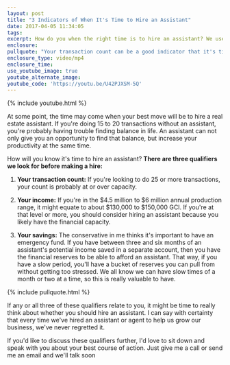 ```yaml
---
layout: post
title: "3 Indicators of When It's Time to Hire an Assistant"
date: 2017-04-05 11:34:05
tags:
excerpt: How do you when the right time is to hire an assistant? We use these three indicators to make the decision.
enclosure:
pullquote: "Your transaction count can be a good indicator that it's time to hire an assistant."
enclosure_type: video/mp4
enclosure_time:
use_youtube_image: true
youtube_alternate_image:
youtube_code: 'https://youtu.be/U42PJXSM-5Q'
---
```



{% include youtube.html %}

At some point, the time may come when your best move will be to hire a real estate assistant. If you're doing 15 to 20 transactions without an assistant, you're probably having trouble finding balance in life. An assistant can not only give you an opportunity to find that balance, but increase your productivity at the same time.

How will you know it's time to hire an assistant? **There are three qualifiers we look for before making a hire:**

1. **Your transaction count:** If you're looking to do 25 or more transactions, your count is probably at or over capacity.

2. **Your income:** If you're in the $4.5 million to $6 million annual production range, it might equate to about $130,000 to $150,000 GCI. If you're at that level or more, you should consider hiring an assistant because you likely have the financial capacity.

3. **Your savings:** The conservative in me thinks it's important to have an emergency fund. If you have between three and six months of an assistant's potential income saved in a separate account, then you have the financial reserves to be able to afford an assistant. That way, if you have a slow period, you'll have a bucket of reserves you can pull from without getting too stressed. We all know we can have slow times of a month or two at a time, so this is really valuable to have.

{% include pullquote.html %}

If any or all three of these qualifiers relate to you, it might be time to really think about whether you should hire an assistant. I can say with certainty that every time we've hired an assistant or agent to help us grow our business, we've never regretted it.

If you'd like to discuss these qualifiers further, I'd love to sit down and speak with you about your best course of action. Just give me a call or send me an email and we'll talk soon